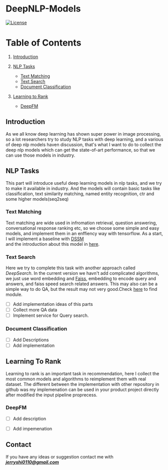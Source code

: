 # DeepNLP-Models

[![License](https://img.shields.io/badge/license-BSD-blue.svg)](LICENSE) 


Table of Contents
=================
1. [Introduction](#Introduction)
2. [NLP Tasks](#tasks)
    - [Text Matching](#text_match)
    - [Text Search](#text_search)
    - [Document Classification](#doc_classify)

3. [Learning to Rank](#rank)
    - [DeepFM](#deepfm)

## Introduction
As we all know deep learning has shown super power in image processing, so a lot researchers try to study NLP tasks with deep learning, and a various of 
deep nlp models haven discussion, that's what I want to do to collect the deep nlp models which can get the state-of-art performance, so that we can use
those models in industry.

## NLP Tasks <a name="tasks"></a>
This part will introduce useful deep learning models in nlp tasks, and we try to make it available in industry. And the models will contain basic tasks
like classification, text similarity matching, named entity recognition, ctr and some higher models(seq2seq) 
### Text Matching <a name="text_match"></a>
Text matching are wide used in infromation retrieval, question answering, conversational response ranking etc, so we choose some simple and easy
models, and implement them in an enffiency way with tensorflow. As a start, I will implement a baseline with [DSSM](https://www.microsoft.com/en-us/research/project/dssm/)  
and the introduction about this model in [here](https://github.com/syw2014/DeepNLP-models/blob/master/docs/dssm.md).

### Text Search <a name="text_search"></a>
Here we try to complete this task with another approach called $Deep Search$. In the current version we havn't add complicated algorithms, we just use word embedding and [Faiss](https://github.com/facebookresearch/faiss.git), embedding to encode query and answers, and faiss speed search related answers. This may also can be a simple way to do QA, but the result may not very good.Check [here](https://github.com/syw2014/DeepNLP-models/blob/master/codes/TextSearch/deep_search.py) to find module.

- [ ] Add implementation ideas of this parts
- [ ] Collect more QA data 
- [ ] Implement service for Query search.

### Document Classification <a name="doc_classify"></a>
- [ ] Add Descriptions
- [ ] Add implementation

## Learning To Rank <a name="rank"></a>
Learning to rank is an important task in recommendation, here I collect the most common models and algorithms to reimplement them with real dataset.
The different between the implementation with other repository in github was my implemenation can be used in your product project directly after 
modified the input pipeline proprecess.

### DeepFM <a name="deepfm"></a>
- [ ] Add description
- [ ] Add impemenation




## Contact
If you have any ideas or suggestion contact me with ***jerryshi0110@gmail.com***
